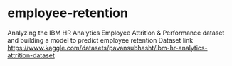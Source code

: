 # employee-retention

Analyzing the IBM HR Analytics Employee Attrition & Performance dataset and building a model to predict employee retention
Dataset link https://www.kaggle.com/datasets/pavansubhasht/ibm-hr-analytics-attrition-dataset
